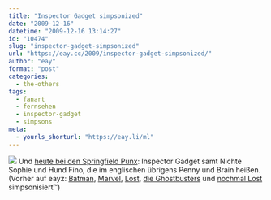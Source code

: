 ```yaml
---
title: "Inspector Gadget simpsonized"
date: "2009-12-16"
datetime: "2009-12-16 13:14:27"
id: "10474"
slug: "inspector-gadget-simpsonized"
url: "https://eay.cc/2009/inspector-gadget-simpsonized/"
author: "eay"
format: "post"
categories:
  - the-others
tags:
  - fanart
  - fernsehen
  - inspector-gadget
  - simpsons
meta:
  - yourls_shorturl: "https://eay.li/ml"
---
```


![](https://eay.cc/uploads/2009/gadgetsimpsons.gif) Und [heute bei den Springfield Punx](http://springfieldpunx.blogspot.com/2009/12/im-always-on-duty.html): Inspector Gadget samt Nichte Sophie und Hund Fino, die im englischen übrigens Penny und Brain heißen. (Vorher auf eayz: [Batman](//eay.cc/2008/the-dark-knight-simpsonized/), [Marvel](//eay.cc/2008/marvel-simpsonized/), [Lost](//eay.cc/2009/lost-simpsonized/), [die Ghostbusters](//eay.cc/2009/ghostbusters-simpsonized/) und [nochmal Lost](//eay.cc/2009/lost-simpsonized-teil-2/) simpsonisiert™)
